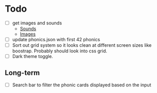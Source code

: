 # Todo

- [ ] get images and sounds
  - [Sounds](https://www.jollylearning.co.uk/resource-bank/learn-the-letter-sounds/)
  - [Images](https://www.jollylearning.co.uk/resource-bank/jolly-phonics-actions/)
- [ ] update phonics.json with first 42 phonics
- [ ] Sort out grid system so it looks clean at different screen sizes like boostrap. Probably should look into css grid.
- [ ] Dark theme toggle.

## Long-term

- [ ] Search bar to filter the phonic cards displayed based on the input
